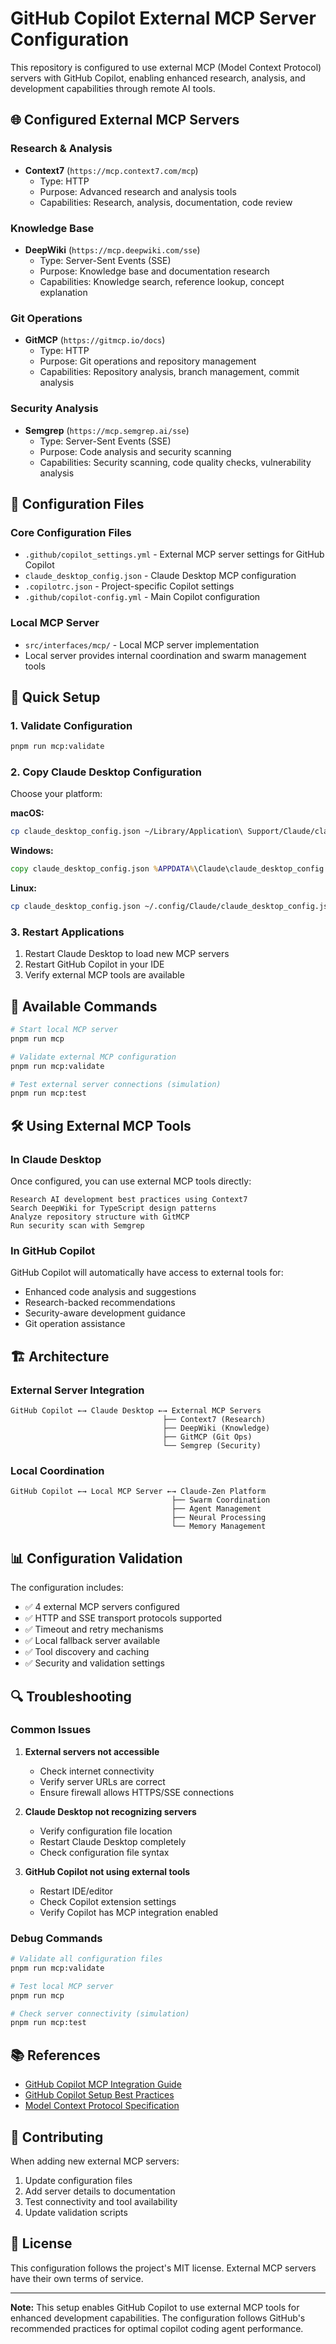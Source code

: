 # GitHub Copilot External MCP Server Configuration

This repository is configured to use external MCP (Model Context Protocol) servers with GitHub Copilot, enabling enhanced research, analysis, and development capabilities through remote AI tools.

## 🌐 Configured External MCP Servers

### Research & Analysis

- **Context7** (`https://mcp.context7.com/mcp`)
  - Type: HTTP
  - Purpose: Advanced research and analysis tools
  - Capabilities: Research, analysis, documentation, code review

### Knowledge Base

- **DeepWiki** (`https://mcp.deepwiki.com/sse`)
  - Type: Server-Sent Events (SSE)
  - Purpose: Knowledge base and documentation research
  - Capabilities: Knowledge search, reference lookup, concept explanation

### Git Operations

- **GitMCP** (`https://gitmcp.io/docs`)
  - Type: HTTP
  - Purpose: Git operations and repository management
  - Capabilities: Repository analysis, branch management, commit analysis

### Security Analysis

- **Semgrep** (`https://mcp.semgrep.ai/sse`)
  - Type: Server-Sent Events (SSE)
  - Purpose: Code analysis and security scanning
  - Capabilities: Security scanning, code quality checks, vulnerability analysis

## 📁 Configuration Files

### Core Configuration Files

- `.github/copilot_settings.yml` - External MCP server settings for GitHub Copilot
- `claude_desktop_config.json` - Claude Desktop MCP configuration
- `.copilotrc.json` - Project-specific Copilot settings
- `.github/copilot-config.yml` - Main Copilot configuration

### Local MCP Server

- `src/interfaces/mcp/` - Local MCP server implementation
- Local server provides internal coordination and swarm management tools

## 🚀 Quick Setup

### 1. Validate Configuration

```bash
pnpm run mcp:validate
```

### 2. Copy Claude Desktop Configuration

Choose your platform:

**macOS:**

```bash
cp claude_desktop_config.json ~/Library/Application\ Support/Claude/claude_desktop_config.json
```

**Windows:**

```cmd
copy claude_desktop_config.json %APPDATA%\Claude\claude_desktop_config.json
```

**Linux:**

```bash
cp claude_desktop_config.json ~/.config/Claude/claude_desktop_config.json
```

### 3. Restart Applications

1. Restart Claude Desktop to load new MCP servers
2. Restart GitHub Copilot in your IDE
3. Verify external MCP tools are available

## 🔧 Available Commands

```bash
# Start local MCP server
pnpm run mcp

# Validate external MCP configuration
pnpm run mcp:validate

# Test external server connections (simulation)
pnpm run mcp:test
```

## 🛠️ Using External MCP Tools

### In Claude Desktop

Once configured, you can use external MCP tools directly:

```
Research AI development best practices using Context7
Search DeepWiki for TypeScript design patterns
Analyze repository structure with GitMCP
Run security scan with Semgrep
```

### In GitHub Copilot

GitHub Copilot will automatically have access to external tools for:

- Enhanced code analysis and suggestions
- Research-backed recommendations
- Security-aware development guidance
- Git operation assistance

## 🏗️ Architecture

### External Server Integration

```
GitHub Copilot ←→ Claude Desktop ←→ External MCP Servers
                                  ├── Context7 (Research)
                                  ├── DeepWiki (Knowledge)
                                  ├── GitMCP (Git Ops)
                                  └── Semgrep (Security)
```

### Local Coordination

```
GitHub Copilot ←→ Local MCP Server ←→ Claude-Zen Platform
                                    ├── Swarm Coordination
                                    ├── Agent Management
                                    ├── Neural Processing
                                    └── Memory Management
```

## 📊 Configuration Validation

The configuration includes:

- ✅ 4 external MCP servers configured
- ✅ HTTP and SSE transport protocols supported
- ✅ Timeout and retry mechanisms
- ✅ Local fallback server available
- ✅ Tool discovery and caching
- ✅ Security and validation settings

## 🔍 Troubleshooting

### Common Issues

1. **External servers not accessible**
   - Check internet connectivity
   - Verify server URLs are correct
   - Ensure firewall allows HTTPS/SSE connections

2. **Claude Desktop not recognizing servers**
   - Verify configuration file location
   - Restart Claude Desktop completely
   - Check configuration file syntax

3. **GitHub Copilot not using external tools**
   - Restart IDE/editor
   - Check Copilot extension settings
   - Verify Copilot has MCP integration enabled

### Debug Commands

```bash
# Validate all configuration files
pnpm run mcp:validate

# Test local MCP server
pnpm run mcp

# Check server connectivity (simulation)
pnpm run mcp:test
```

## 📚 References

- [GitHub Copilot MCP Integration Guide](https://docs.github.com/en/enterprise-cloud@latest/copilot/how-tos/use-copilot-agents/coding-agent/extend-coding-agent-with-mcp)
- [GitHub Copilot Setup Best Practices](https://github.blog/ai-and-ml/github-copilot/onboarding-your-ai-peer-programmer-setting-up-github-copilot-coding-agent-for-success/)
- [Model Context Protocol Specification](https://spec.modelcontextprotocol.io/)

## 🤝 Contributing

When adding new external MCP servers:

1. Update configuration files
2. Add server details to documentation
3. Test connectivity and tool availability
4. Update validation scripts

## 📄 License

This configuration follows the project's MIT license. External MCP servers have their own terms of service.

---

**Note:** This setup enables GitHub Copilot to use external MCP tools for enhanced development capabilities. The configuration follows GitHub's recommended practices for optimal copilot coding agent performance.
